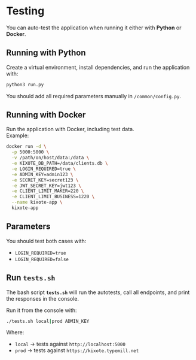 # Testing

You can auto-test the application when running it either with **Python** or **Docker**.

## Running with Python

Create a virtual environment, install dependencies, and run the application with:

```bash
python3 run.py
```

You should add all required parameters manually in `/common/config.py`.

## Running with Docker

Run the application with Docker, including test data.  
Example:

```bash
docker run -d \
  -p 5000:5000 \
  -v /path/on/host/data:/data \
  -e KIXOTE_DB_PATH=/data/clients.db \
  -e LOGIN_REQUIRED=true \
  -e ADMIN_KEY=admin123 \
  -e SECRET_KEY=secret123 \
  -e JWT_SECRET_KEY=jwt123 \
  -e CLIENT_LIMIT_MAKER=220 \
  -e CLIENT_LIMIT_BUSINESS=1220 \
  --name kixote-app \
  kixote-app
```

## Parameters

You should test both cases with:

- `LOGIN_REQUIRED=true`
- `LOGIN_REQUIRED=false`

## Run `tests.sh`

The bash script **`tests.sh`** will run the autotests, call all endpoints, and print the responses in the console.  

Run it from the console with:

```bash
./tests.sh local|prod ADMIN_KEY
```

Where:
- `local` → tests against `http://localhost:5000`
- `prod` → tests against `https://kixote.typemill.net`
